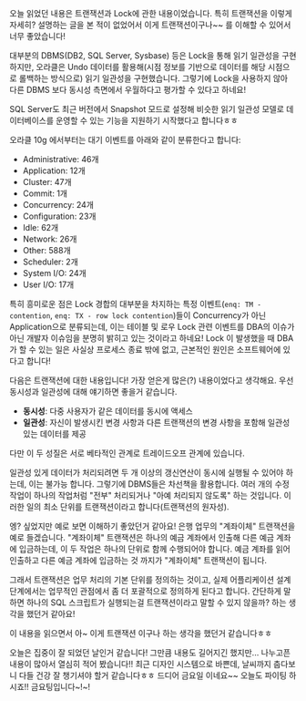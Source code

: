 오늘 읽었던 내용은 트랜잭션과 Lock에 관한 내용이었습니다. 특히 트랜잭션을 이렇게 자세히? 설명하는 글을 본 적이 없었어서 이게 트랜잭션이구나~~ 를 이해할 수 있어서 너무 좋았습니다!

대부분의 DBMS(DB2, SQL Server, Sysbase) 등은 Lock을 통해 읽기 일관성을 구현하지만, 오라클은 Undo 데이터를 활용해(시점 정보를 기반으로 데이터를 해당 시점으로 롤백하는 방식으로) 읽기 일관성을 구현했습니다. 그렇기에 Lock을 사용하지 않아 다른 DBMS 보다 동시성 측면에서 우월하다고 평가할 수 있다고 하네요!

SQL Server도 최근 버전에서 Snapshot 모드로 설정해 비슷한 읽기 일관성 모델로 데이터베이스를 운영할 수 있는 기능을 지원하기 시작했다고 합니다ㅎㅎ

오라클 10g 에서부터는 대기 이벤트를 아래와 같이 분류한다고 합니다:
- Administrative: 46개
- Application: 12개
- Cluster: 47개
- Commit: 1개
- Concurrency: 24개
- Configuration: 23개
- Idle: 62개
- Network: 26개
- Other: 588개
- Scheduler: 2개
- System I/O: 24개
- User I/O: 17개

특히 흥미로운 점은 Lock 경합의 대부분을 차지하는 특정 이벤트(`enq: TM - contention`, `enq: TX - row lock contention`)들이 Concurrency가 아닌 Application으로 분류되는데, 이는 테이블 및 로우 Lock 관련 이벤트를 DBA의 이슈가 아닌 개발자 이슈임을 분명히 밝히고 있는 것이라고 하네요! Lock 이 발생했을 때 DBA가 할 수 있는 일은 사실상 프로세스 종료 밖에 없고, 근본적인 원인은 소프트웨어에 있다고 합니다!

다음은 트랜잭션에 대한 내용입니다! 가장 얻은게 많은(?) 내용이었다고 생각해요. 우선 동시성과 일관성에 대해 얘기하면 좋을거 같습니다.

- **동시성**: 다중 사용자가 같은 데이터를 동시에 액세스
- **일관성**: 자신이 발생시킨 변경 사항과 다른 트랜잭션의 변경 사항을 포함해 일관성 있는 데이터를 제공

다만 이 두 성질은 서로 베타적인 관계로 트레이드오프 관계에 있습니다.

일관성 있게 데이터가 처리되려면 두 개 이상의 갱신연산이 동시에 실행될 수 있어야 하는데, 이는 불가능 합니다. 그렇기에 DBMS들은 차선책을 활용합니다. 여러 개의 수정 작업이 하나의 작업처럼 "전부" 처리되거나 "아예 처리되지 않도록" 하는 것입니다. 이러한 일의 최소 단위를 트랜잭션이라고 합니다(트랜잭션의 원자성).

엥? 싶었지만 예로 보면 이해하기 좋았던거 같아요! 은행 업무의 "계좌이체" 트랜잭션을 예로 들겠습니다. "계좌이체" 트랜잭션은 하나의 예금 계좌에서 인출해 다른 예금 계좌에 입금하는데, 이 두 작업은 하나의 단위로 함께 수행되어야 합니다. 예금 계좌를 읽어 인출하고 다른 예금 계좌에 입금하는 것 까지가 "계좌이체" 트랜잭션이 됩니다.

그래서 트랜잭션은 업무 처리의 기본 단위를 정의하는 것이고, 실제 어플리케이션 설계단계에서는 업무적인 관점에서 좀 더 포괄적으로 정의하게 된다고 합니다. 간단하게 말하면 하나의 SQL 스크립트가 실행되는걸 트랜잭션이라고 말할 수 있지 않을까? 하는 생각을 했던거 같아요!

이  내용을 읽으면서 아~ 이게 트랜잭션 이구나 하는 생각을 했던거 같습니다ㅎㅎ

오늘은 집중이 잘 되었던 날인거 같습니다! 그만큼 내용도 길어지긴 했지만... 나누고픈 내용이 많아서 열심히 적어 봤습니다!! 최근 디자인 시스템으로 바쁜데, 날씨까지 춥다보니 다들 건강 잘 챙기셔야 할거 같습니다ㅎㅎ 드디어 금요일 이네요~~ 오늘도 파이팅 하시죠!! 금요팅입니다~!~!